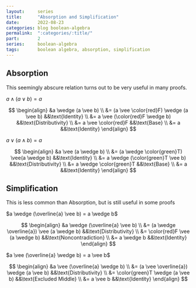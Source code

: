 ```yaml
---
layout:     series
title:      "Absorption and Simplification"
date:       2022-08-23
categories: blog boolean-algebra
permalink:  ":categories/:title/"
part:       2
series:     boolean-algebra
tags:       boolean algebra, absorption, simplification
---
```


## Absorption

This seemingly abscure relation turns out to be very useful in many proofs.

$a \wedge (a \vee b) = a$

$$
\begin{align}
    &a \wedge (a \vee b) \\
    &= (a \vee \color{red}F) \wedge (a \vee b)  &&\text{Identity} \\
    &= a \vee (\color{red}F \wedge b)           &&\text{Distributivity} \\
    &= a \vee \color{red}F                      &&\text{Base} \\
    &= a                                        &&\text{Identity}
\end{align}
$$

$a \vee (a \wedge b) = a$

$$
\begin{align}
    &a \vee (a \wedge b) \\
    &= (a \wedge \color{green}T) \vee(a \wedge b)   &&\text{Identity} \\
    &= a \wedge (\color{green}T \vee b)             &&\text{Distributivity} \\
    &= a \wedge \color{green}T                      &&\text{Base} \\
    &= a                                            &&\text{Identity}
\end{align}
$$


## Simplification

This is less common than Absorption, but is still useful in some proofs

$a \wedge (\overline{a} \vee b) = a \wedge b$

$$
\begin{align}
    &a \wedge (\overline{a} \vee b) \\
    &= (a \wedge \overline{a}) \vee (a \wedge b)    &&\text{Distributivity} \\
    &= \color{red}F \vee (a \wedge b)               &&\text{Noncontradiction} \\
    &= a \wedge b                                   &&\text{Identity}
\end{align}
$$

$a \vee (\overline{a} \wedge b) = a \vee b$

$$
\begin{align}
    &a \vee (\overline{a} \wedge b) \\
    &= (a \vee \overline{a}) \wedge (a \vee b)  &&\text{Distributivity} \\
    &= \color{green}T \wedge (a \vee b)         &&\text{Excluded Middle} \\
    &= a \vee b                                 &&\text{Identity}
\end{align}
$$
